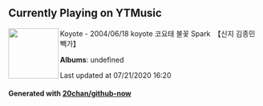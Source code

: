 ## Currently Playing on YTMusic

[<img align="left" width="100" src="https://i.ytimg.com/vi/2L3Y4WaO1NY/hqdefault.jpg?sqp=-oaymwEWCMACELQBIAQqCghQEJADGFogjgJIWg&rs">](https://music.youtube.com/channel/UC6crVQ5uz9pzRkvqHF8xvXA)

Koyote - 2004/06/18 koyote 코요태 불꽃 Spark　【신지 김종민 빽가】

**Albums**: undefined

Last updated at 07/21/2020 16:20

#### Generated with [20chan/github-now](https://github.com/20chan/github-now)


<!--
**20chan/20chan** is a ✨ _special_ ✨ repository because its `README.md` (this file) appears on your GitHub profile.

Here are some ideas to get you started:

- 🔭 I’m currently working on ...
- 🌱 I’m currently learning ...
- 👯 I’m looking to collaborate on ...
- 🤔 I’m looking for help with ...
- 💬 Ask me about ...
- 📫 How to reach me: ...
- 😄 Pronouns: ...
- ⚡ Fun fact: ...
-->
